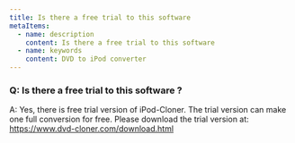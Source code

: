 ```yaml
---
title: Is there a free trial to this software
metaItems:
  - name: description
    content: Is there a free trial to this software
  - name: keywords
    content: DVD to iPod converter
---
```


### Q: Is there a free trial to this software ?

A: Yes, there is free trial version of iPod-Cloner. The trial version can make one full conversion for free. Please download the trial version at: https://www.dvd-cloner.com/download.html

